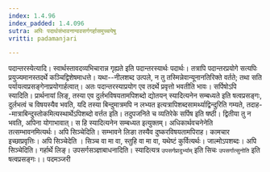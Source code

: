 ```yaml
---
index: 1.4.96
index_padded: 1.4.096
sutra: अपिः पदार्थसंभावनान्ववसर्गगर्हासमुच्चयेषु
vritti: padamanjari

---
```

पदान्तरस्येत्यादि। स्वार्थस्तावदव्यभिचारान्न गृह्यते इति पदान्तरस्यार्थः पदार्थः। तत्रापि पदान्तरप्रयोगे सत्यपिः प्रयुज्यमानस्तदर्थे कञ्चिद्विशेषमाधत्ते। यथा--नीलशब्द उत्पले, न तु तस्मिन्नेवान्यूनानतिरिक्ते वर्तते; तथा सति पर्यायत्वप्रसङ्गेनाप्रयोगार्हत्वात्। अतः पदान्तरस्याप्रयोग एव तदर्थे प्रवृत्तो भवतीति भावः। सर्पिषोऽपि स्यादिति। प्रार्थनायां लिङ्, तस्या एव दुर्लभविषयतामपिशब्दो द्योतयन् स्यादित्यनेन सम्बध्यते इति षत्वप्रसङ्गः, दुर्लभत्वं च विषयस्यैव भवति, यदि तस्या बिन्दुमात्रमपि न लभ्यत इत्यत्रापिशब्दसामर्थ्याद्विन्दुरिति गम्यते, तदाह--मात्राबिन्दुस्तोकमित्यस्थार्थेऽपिशब्दो वर्त्तत इति। तदुपजनिते च व्यतिरेके सर्पिष इति षष्ठी। द्वितीया तु न भवति, अपिना योगाभावात्। स हि स्यादित्यनेन सम्बध्यत इत्युक्तम्। अधिकार्थवचनेनेति तत्सम्भावनमित्यर्थः। अपि सिञ्चेदिति। सम्भावने लिङा तस्यैव दुष्करविषयतामपिराह। कामचार इच्छाप्रवृत्तिः। अपि सिञ्चेदेति । सिञ्च वा मा वा, स्तुहि वा मा वा, यथेष्टं कुर्वित्यर्थः। जाल्मोऽपशब्दः। अपि सिञ्चेदिति। गर्हार्थे लिङ्। उपसर्गसञ्ज्ञाबाधनादिति। स्यादित्यत्र `उपसर्गप्रादुर्भ्याम्` इति सिचः `उपसर्गात्सुनोति` इति षत्वप्रसङ्गः।।
पदमञ्जरी